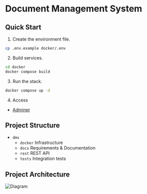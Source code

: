 # Document Management System

## Quick Start

1. Create the environment file.

```sh
cp .env.example docker/.env
```

2. Build services.

```sh
cd docker
docker compose build
```

3. Run the stack.

```sh
docker compose up -d
```

4. Access
- [Adminer](http://localhost:8081)

## Project Structure

- `dms`
    - `docker` Infrastructure
    - `docs` Requirements & Documentation
    - `rest` REST API
    - `tests` Integration tests


## Project Architecture

![Diagram](https://www.plantuml.com/plantuml/png/RP5DQm8n48RlyojUShVLLa4M4Uq7AFImxGez9vkf3Qw9JKPwAFtltOqhRS7RpZmpppjB5abqbEE-eORV118GtVPTO5taMbpmH3vOXde8zOuZxiF-41AZ4btl5Bw8WDD0v2J5T3WTAkY4hcef0DJTYcSlK3CphmxH-IrU7giDbkLwTctcYe3lNv4rnMHyUvCrrlGIgqKRdJWxof1a6xbwVi9eSi6WxTvvZjqrewpf6nSFMlPiSZN-fyf_C1ZCkniA74wHwQCXd7KNQRkhQmaHQjcucdFyCN6aFwclR70NmsVRpjoSledQmMmzTr10hTQbehxEBATdjjfiIbgmj-tx_G00)

